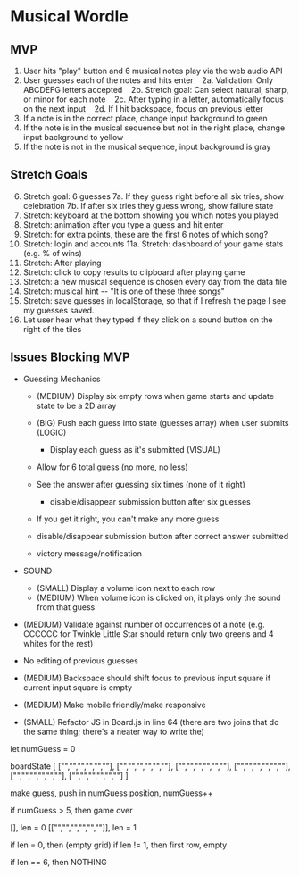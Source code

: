 # Musical Wordle

## MVP

1. User hits "play" button and 6 musical notes play via the web audio API
2. User guesses each of the notes and hits enter
      2a. Validation: Only ABCDEFG letters accepted
      2b. Stretch goal: Can select natural, sharp, or minor for each note
      2c. After typing in a letter, automatically focus on the next input
      2d. If I hit backspace, focus on previous letter
3. If a note is in the correct place, change input background to green
4. If the note is in the musical sequence but not in the right place, change input background to yellow
5. If the note is not in the musical sequence, input background is gray

## Stretch Goals

6. Stretch goal: 6 guesses
   7a. If they guess right before all six tries, show celebration
   7b. If after six tries they guess wrong, show failure state
7. Stretch: keyboard at the bottom showing you which notes you played
8. Stretch: animation after you type a guess and hit enter
9. Stretch: for extra points, these are the first 6 notes of which song?
10. Stretch: login and accounts
    11a. Stretch: dashboard of your game stats (e.g. % of wins)
11. Stretch: After playing
12. Stretch: click to copy results to clipboard after playing game
13. Stretch: a new musical sequence is chosen every day from the data file
14. Stretch: musical hint -- "It is one of these three songs"
15. Stretch: save guesses in localStorage, so that if I refresh the page I see my guesses saved.
16. Let user hear what they typed if they click on a sound button on the right of the tiles

## Issues Blocking MVP

- Guessing Mechanics

  - (MEDIUM) Display six empty rows when game starts and update state to be a 2D array

  - (BIG) Push each guess into state (guesses array) when user submits (LOGIC)

    - Display each guess as it's submitted (VISUAL)

  - Allow for 6 total guess (no more, no less)
  - See the answer after guessing six times (none of it right)
    - disable/disappear submission button after six guesses
  - If you get it right, you can't make any more guess
  - disable/disappear submission button after correct answer submitted
  - victory message/notification

- SOUND

  - (SMALL) Display a volume icon next to each row
  - (MEDIUM) When volume icon is clicked on, it plays only the sound from that guess

- (MEDIUM) Validate against number of occurrences of a note (e.g. CCCCCC for Twinkle Little Star should return only two greens and 4 whites for the rest)

- No editing of previous guesses

- (MEDIUM) Backspace should shift focus to previous input square if current input square is empty

- (MEDIUM) Make mobile friendly/make responsive

- (SMALL) Refactor JS in Board.js in line 64 (there are two joins that do the same thing; there's a neater way to write the)

let numGuess = 0

boardState [
["","","","","",""],
["","","","","",""],
["","","","","",""],
["","","","","",""],
["","","","","",""],
["","","","","",""]
]

make guess, push in numGuess position, numGuess++

if numGuess > 5, then game over

[], len = 0
[["","","","","",""]], len = 1

if len = 0, then (empty grid)
if len != 1, then first row, empty

if len == 6, then NOTHING
